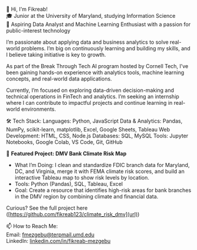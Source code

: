 👋 Hi, I'm Fikreab!  
🎓 Junior at the University of Maryland, studying Information Science  
🔬 Aspiring Data Analyst and Machine Learning Enthusiast with a passion for public-interest technology

I’m passionate about applying data and business analytics to solve real-world problems. I’m big on continuously learning and building my skills, and I believe taking initiative is key to growth.  

As part of the Break Through Tech AI program hosted by Cornell Tech, I’ve been gaining hands-on experience with analytics tools, machine learning concepts, and real-world data applications.  

Currently, I’m focused on exploring data-driven decision-making and technical operations in FinTech and analytics. I’m seeking an internship where I can contribute to impactful projects and continue learning in real-world environments.

🛠 Tech Stack:
Languages: Python, JavaScript
Data & Analytics: Pandas, NumPy, scikit-learn, matplotlib, Excel, Google Sheets, Tableau
Web Development: HTML, CSS, Node.js
Databases: SQL, MySQL
Tools: Jupyter Notebooks, Google Colab, VS Code, Git, GitHub

🎯 **Featured Project: DMV Bank Climate Risk Map**  
- What I’m Doing: I clean and standardize FDIC branch data for Maryland, DC, and Virginia, merge it with FEMA climate risk scores, and build an interactive Tableau map to show risk levels by location.  
- Tools: Python (Pandas), SQL, Tableau, Excel  
- Goal: Create a resource that identifies high-risk areas for bank branches in the DMV region by combining climate and financial data.  

Curious? See the full project here ([https://github.com/fikreab123/climate_risk_dmv](url))

📫 How to Reach Me:  
Email: fmezgebu@terpmail.umd.edu  
LinkedIn: [linkedin.com/in/fikreab-mezgebu](https://www.linkedin.com/in/fikreab-mezgebu)


